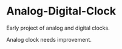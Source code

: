 # Analog-Digital-Clock

Early project of analog and digital clocks.

Analog clock needs improvement.

